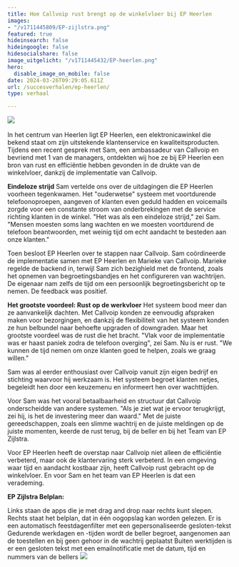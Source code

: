 ```yaml
---
title: Hoe Callvoip rust brengt op de winkelvloer bij EP Heerlen
images:
- "/v1711445809/EP-zijlstra.png"
featured: true
hideinsearch: false
hideingoogle: false
hidesocialshare: false
image_uitgelicht: "/v1711445432/EP-heerlen.png"
hero:
  disable_image_on_mobile: false
date: 2024-03-26T09:29:05.611Z
url: /succesverhalen/ep-heerlen/
type: verhaal

---
```

<img src="https://res.cloudinary.com/callvoip/image/upload/v1711445809/EP-zijlstra.png"><br><br>
In het centrum van Heerlen ligt EP Heerlen, een elektronicawinkel die bekend staat om zijn uitstekende klantenservice en kwaliteitsproducten. Tijdens een recent gesprek met Sam, een ambassadeur van Callvoip en bevriend met 1 van de managers, ontdekten wij hoe ze bij EP Heerlen een bron van rust en efficiëntie hebben gevonden in de drukte van de winkelvloer, dankzij de implementatie van Callvoip.

<strong>Eindeloze strijd</strong>
Sam vertelde ons over de uitdagingen die EP Heerlen voorheen tegenkwamen. Het "ouderwetse" systeem met voortdurende telefoonoproepen, aangeven of klanten even geduld hadden en voicemails zorgde voor een constante stroom van onderbrekingen met de service richting klanten in de winkel. "Het was als een eindeloze strijd," zei Sam. "Mensen moesten soms lang wachten en we moesten voortdurend de telefoon beantwoorden, met weinig tijd om echt aandacht te besteden aan onze klanten."

Toen besloot EP Heerlen over te stappen naar Callvoip. Sam coördineerde de implementatie samen met EP Heerlen en Marieke van Callvoip. Marieke regelde de backend in, terwijl Sam zich bezighield met de frontend, zoals het opnemen van begroetingsbandjes en het configureren van wachtrijen. De eigenaar nam zelfs de tijd om een persoonlijk begroetingsbericht op te nemen. De feedback was positief. 

<strong>Het grootste voordeel: Rust op de werkvloer</strong>
Het systeem bood meer dan ze aanvankelijk dachten. Met Callvoip konden ze eenvoudig afspraken maken voor bezorgingen, en dankzij de flexibiliteit van het systeem konden ze hun belbundel naar behoefte upgraden of downgraden. Maar het grootste voordeel was de rust die het bracht. "Vlak voor de implementatie was er haast paniek zodra de telefoon overging", zei Sam. Nu is er rust. "We kunnen de tijd nemen om onze klanten goed te helpen, zoals we graag willen."

Sam was al eerder enthousiast over Callvoip vanuit zijn eigen bedrijf en stichting waarvoor hij werkzaam is. Het systeem begroet klanten netjes, begeleidt hen door een keuzemenu en informeert hen over wachttijden. 

Voor Sam was het vooral betaalbaarheid en structuur dat Callvoip onderscheidde van andere systemen. "Als je ziet wat je ervoor terugkrijgt, zei hij, is het de investering meer dan waard."
Met de juiste gereedschappen, zoals een slimme wachtrij en de juiste meldingen op de juiste momenten, keerde de rust terug, bij de beller en bij het Team van EP Zijlstra.

Voor EP Heerlen heeft de overstap naar Callvoip niet alleen de efficiëntie verbeterd, maar ook de klantervaring sterk verbeterd. In een omgeving waar tijd en aandacht kostbaar zijn, heeft Callvoip rust gebracht op de winkelvloer. En voor Sam en het team van EP Heerlen is dat een verademing.

<strong>EP Zijlstra Belplan:</strong>

Links staan de apps die je met drag and drop naar rechts kunt slepen.
Rechts staat het belplan, dat in één oogopslag kan worden gelezen.
Er is een automatisch feestdagenfilter met een gepersonaliseerde gesloten-tekst
Gedurende werkdagen en -tijden wordt de beller begroet, aangenomen aan de toestellen en bij geen gehoor in de wachtrij geplaatst
Buiten werktijden is er een gesloten tekst met een emailnotificatie met de datum, tijd en nummers van de bellers
<img src="https://res.cloudinary.com/callvoip/image/upload/v1712042017/belplan-EP.png">


